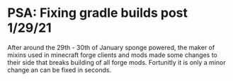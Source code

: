 # PSA: Fixing gradle builds post 1/29/21
After around the 29th - 30th of January sponge powered, the maker of mixins used in minecraft forge clients and mods made some changes to their side that breaks building of all forge mods. Fortunitly it is only a minor change an can be fixed in seconds.

